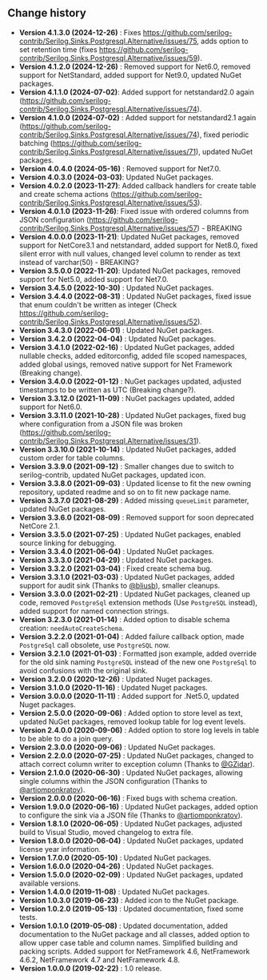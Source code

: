 Change history
--------------

* **Version 4.1.3.0 (2024-12-26)** : Fixes https://github.com/serilog-contrib/Serilog.Sinks.Postgresql.Alternative/issues/75, adds option to set retention time (fixes https://github.com/serilog-contrib/Serilog.Sinks.Postgresql.Alternative/issues/59).
* **Version 4.1.2.0 (2024-12-26)** : Removed support for Net6.0, removed support for NetStandard, added support for Net9.0, updated NuGet packages.
* **Version 4.1.1.0 (2024-07-02)**: Added support for netstandard2.0 again (https://github.com/serilog-contrib/Serilog.Sinks.Postgresql.Alternative/issues/74).
* **Version 4.1.0.0 (2024-07-02)** : Added support for netstandard2.1 again (https://github.com/serilog-contrib/Serilog.Sinks.Postgresql.Alternative/issues/74), fixed periodic batching (https://github.com/serilog-contrib/Serilog.Sinks.Postgresql.Alternative/issues/71), updated NuGet packages.
* **Version 4.0.4.0 (2024-05-16)** : Removed support for Net7.0.
* **Version 4.0.3.0 (2024-03-03)**: Updated NuGet packages.
* **Version 4.0.2.0 (2023-11-27)**: Added callback handlers for create table and create schema actions (https://github.com/serilog-contrib/Serilog.Sinks.Postgresql.Alternative/issues/53).
* **Version 4.0.1.0 (2023-11-26)**: Fixed issue with ordered columns from JSON configuration (https://github.com/serilog-contrib/Serilog.Sinks.Postgresql.Alternative/issues/57) - BREAKING
* **Version 4.0.0.0 (2023-11-21)**: Updated NuGet packages, removed support for NetCore3.1 and netstandard, added support for Net8.0, fixed silent error with null values, changed level column to render as text instead of varchar(50) - BREAKING?
* **Version 3.5.0.0 (2022-11-20)**: Updated NuGet packages, removed support for Net5.0, added support for Net7.0.
* **Version 3.4.5.0 (2022-10-30)** : Updated NuGet packages.
* **Version 3.4.4.0 (2022-08-31)** : Updated NuGet packages, fixed issue that enum couldn't be written as integer (Check https://github.com/serilog-contrib/Serilog.Sinks.Postgresql.Alternative/issues/52).
* **Version 3.4.3.0 (2022-06-01)** : Updated NuGet packages.
* **Version 3.4.2.0 (2022-04-04)** : Updated NuGet packages.
* **Version 3.4.1.0 (2022-02-16)** : Updated NuGet packages, added nullable checks, added editorconfig, added file scoped namespaces, added global usings, removed native support for Net Framework (Breaking change).
* **Version 3.4.0.0 (2022-01-12)** : NuGet packages updated, adjusted timestamps to be written as UTC (Breaking change?).
* **Version 3.3.12.0 (2021-11-09)** : NuGet packages updated, added support for Net6.0.
* **Version 3.3.11.0 (2021-10-28)** : Updated NuGet packages, fixed bug where configuration from a JSON file was broken (https://github.com/serilog-contrib/Serilog.Sinks.Postgresql.Alternative/issues/31).
* **Version 3.3.10.0 (2021-10-14)** : Updated NuGet packages, added custom order for table columns.
* **Version 3.3.9.0 (2021-09-12)** : Smaller changes due to switch to serilog-contrib, updated NuGet packages, updated icon.
* **Version 3.3.8.0 (2021-09-03)** : Updated license to fit the new owning repository, updated readme and so on to fit new package name.
* **Version 3.3.7.0 (2021-08-29)** : Added missing `queueLimit` parameter, updated NuGet packages.
* **Version 3.3.6.0 (2021-08-09)** : Removed support for soon deprecated NetCore 2.1.
* **Version 3.3.5.0 (2021-07-25)** : Updated NuGet packages, enabled source linking for debugging.
* **Version 3.3.4.0 (2021-06-04)** : Updated NuGet packages.
* **Version 3.3.3.0 (2021-04-29)** : Updated NuGet packages.
* **Version 3.3.2.0 (2021-03-04)** : Fixed create schema bug.
* **Version 3.3.1.0 (2021-03-03)** : Updated NuGet packages, added support for audit sink (Thanks to [@bliusb](https://github.com/bliusb)), smaller cleanups.
* **Version 3.3.0.0 (2021-02-21)** : Updated NuGet packages, cleaned up code, removed `PostgreSql` extension methods (Use `PostgreSQL` instead), added support for named connection strings.
* **Version 3.2.3.0 (2021-01-14)** : Added option to disable schema creation: `needAutoCreateSchema`.
* **Version 3.2.2.0 (2021-01-04)** : Added failure callback option, made `PostgreSql` call obsolete, use `PostgreSQL` now.
* **Version 3.2.1.0 (2021-01-03)** : Formatted json example, added override for the old sink naming `PostgreSQL` instead of the new one `PostgreSql` to avoid confusions with the original sink.
* **Version 3.2.0.0 (2020-12-26)** : Updated Nuget packages.
* **Version 3.1.0.0 (2020-11-16)** : Updated Nuget packages.
* **Version 3.0.0.0 (2020-11-11)** : Added support for .Net5.0, updated Nuget packages.
* **Version 2.5.0.0 (2020-09-06)** : Added option to store level as text, updated NuGet packages, removed lookup table for log event levels.
* **Version 2.4.0.0 (2020-09-06)** : Added option to store log levels in table to be able to do a join query.
* **Version 2.3.0.0 (2020-09-06)** : Updated NuGet packages.
* **Version 2.2.0.0 (2020-07-25)** : Updated NuGet packages, changed to attach correct column writer to exception column (Thanks to [@GZidar](https://github.com/GZidar)).
* **Version 2.1.0.0 (2020-06-30)** : Updated NuGet packages, allowing single columns within the JSON configuration (Thanks to [@artiomponkratov](https://github.com/artiomponkratov)).
* **Version 2.0.0.0 (2020-06-16)** : Fixed bugs with schema creation.
* **Version 1.9.0.0 (2020-06-16)** : Updated NuGet packages, added option to configure the sink via a JSON file (Thanks to [@artiomponkratov](https://github.com/artiomponkratov)).
* **Version 1.8.1.0 (2020-06-05)** : Updated NuGet packages, adjusted build to Visual Studio, moved changelog to extra file.
* **Version 1.8.0.0 (2020-06-04)** : Updated NuGet packages, updated license year information.
* **Version 1.7.0.0 (2020-05-10)** : Updated NuGet packages.
* **Version 1.6.0.0 (2020-04-26)** : Updated NuGet packages.
* **Version 1.5.0.0 (2020-02-09)** : Updated NuGet packages, updated available versions.
* **Version 1.4.0.0 (2019-11-08)** : Updated NuGet packages.
* **Version 1.0.3.0 (2019-06-23)** : Added icon to the NuGet package.
* **Version 1.0.2.0 (2019-05-13)** : Updated documentation, fixed some tests.
* **Version 1.0.1.0 (2019-05-08)** : Updated documentation, added documentation to the NuGet package and all classes, added option to allow upper case table and column names.
Simplified building and packing scripts. Added support for NetFramework 4.6, NetFramework 4.6.2, NetFramework 4.7 and NetFramework 4.8.
* **Version 1.0.0.0 (2019-02-22)** : 1.0 release.